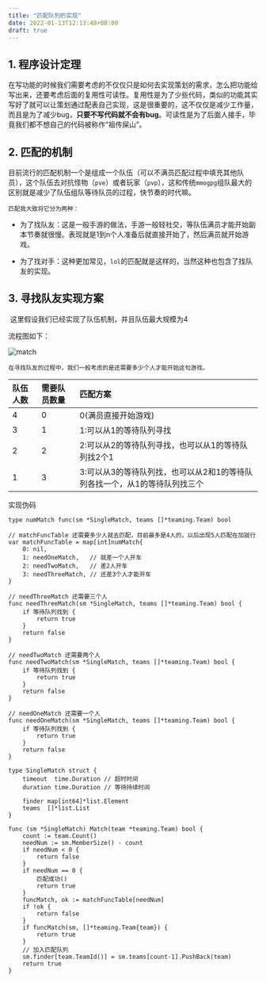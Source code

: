 ```yaml
---
title: "匹配队列的实现"
date: 2022-01-13T12:13:48+08:00
draft: true
---
```


## 1. 程序设计定理

​	在写功能的时候我们需要考虑的不仅仅只是如何去实现策划的需求，怎么把功能给写出来，还要考虑后面的复用性可读性。复用性是为了少些代码，类似的功能其实写好了就可以让策划通过配表自己实现，这是很重要的，这不仅仅是减少工作量，而且是为了减少bug，**只要不写代码就不会有bug**。可读性是为了后面人接手，毕竟我们都不想自己的代码被称作“祖传屎山”。



## 2. 匹配的机制

​	目前流行的匹配机制一个是组成一个队伍（可以不满员匹配过程中填充其他队员），这个队伍去对抗怪物（`pve`）或者玩家（`pvp`），这和传统`mmogpg`组队最大的区别就是减少了队伍组队等待队员的过程，快节奏的时代嘛。

 	匹配我大致将它分为两种：

- 为了找队友：这是一般手游的做法，手游一般轻社交，等队伍满员才能开始副本节奏就很慢。表现就是1到n个人准备后就直接开始了，然后满员就开始游戏。

- 为了找对手：这种更加常见，`lol`的匹配就是这样的，当然这种也包含了找队友的实现。



## 3. 寻找队友实现方案

​	这里假设我们已经实现了队伍机制，并且队伍最大规模为4

流程图如下：

![match](/Users/lsill/Documents/match_pic.png)

	在寻找队友的过程中，我们一般考虑的是还需要多少个人才能开始这句游戏。

| 队伍人数 | 需要队员数量 | 匹配方案 |
|:------|:------|:-------|
| 4 | 0 | 0(满员直接开始游戏) |
| 3 | 1 | 1:可以从1的等待队列寻找 |
| 2 | 2 | 2:可以从2的等待队列寻找，也可以从1的等待队列找2个1 |
| 1 | 3 | 3:可以从3的等待队列找，也可以从2和1的等待队列各找一个，从1的等待队列找三个|


实现伪码
```
type numMatch func(sm *SingleMatch, teams []*teaming.Team) bool

// matchFuncTable 还需要多少人就去匹配，目前最多是4人的，以后出现5人匹配在加就行
var matchFuncTable = map[int]numMatch{
	0: nil,
	1: needOneMatch,   // 就差一个人开车
	2: needTwoMatch,   // 差2人开车
	3: needThreeMatch, // 还差3个人才能开车
}

// needThreeMatch 还需要三个人
func needThreeMatch(sm *SingleMatch, teams []*teaming.Team) bool {
	if 等待队列找到 {
		return true
	}
	return false
}

// needTwoMatch 还需要两个人
func needTwoMatch(sm *SingleMatch, teams []*teaming.Team) bool {
	if 等待队列找到 {
		return true
	}
	return false
}

// needOneMatch 还需要一个人
func needOneMatch(sm *SingleMatch, teams []*teaming.Team) bool {
	if 等待队列找到 {
		return true
	}
	return false
}

type SingleMatch struct {
	timeout  time.Duration // 超时时间
	duration time.Duration // 等待持续时间

	finder map[int64]*list.Element
	teams  []*list.List
}

func (sm *SingleMatch) Match(team *teaming.Team) bool {
	count := team.Count()
	needNum := sm.MemberSize() - count
	if needNum < 0 {
		return false
	}
	if needNum == 0 {
		匹配成功()
		return true
	}
	funcMatch, ok := matchFuncTable[needNum]
	if !ok {
		return false
	}
	if funcMatch(sm, []*teaming.Team{team}) {
		return true
	}
	// 加入匹配队列
	sm.finder[team.TeamId()] = sm.teams[count-1].PushBack(team)
	return true
}


```


